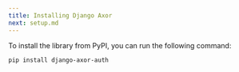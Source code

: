 ```yaml
---
title: Installing Django Axor
next: setup.md
---
```


To install the library from PyPI, you can run the following command:

```bash
pip install django-axor-auth
```
